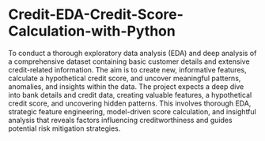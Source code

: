 # Credit-EDA-Credit-Score-Calculation-with-Python
To conduct a thorough exploratory data analysis (EDA) and deep analysis of a comprehensive dataset containing basic customer details and extensive credit-related information. The aim is to create new, informative features, calculate a hypothetical credit score, and uncover meaningful patterns, anomalies, and insights within the data. 
The project expects a deep dive into bank details and credit data, creating valuable features, a hypothetical credit score, and uncovering hidden patterns. This involves thorough EDA, strategic feature engineering, model-driven score calculation, and insightful analysis that reveals factors influencing creditworthiness and guides potential risk mitigation strategies.
